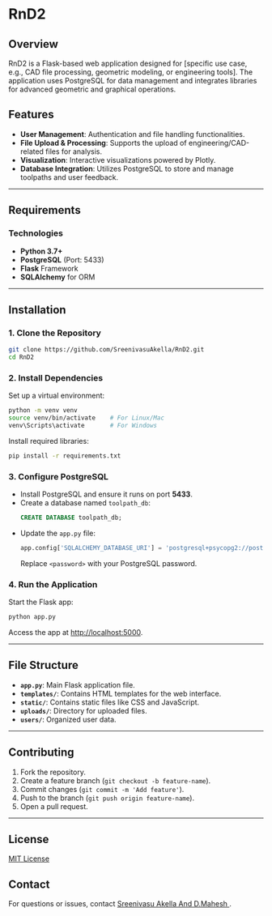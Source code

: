 
# RnD2

## Overview
RnD2 is a Flask-based web application designed for [specific use case, e.g., CAD file processing, geometric modeling, or engineering tools]. The application uses PostgreSQL for data management and integrates libraries for advanced geometric and graphical operations.

## Features
- **User Management**: Authentication and file handling functionalities.
- **File Upload & Processing**: Supports the upload of engineering/CAD-related files for analysis.
- **Visualization**: Interactive visualizations powered by Plotly.
- **Database Integration**: Utilizes PostgreSQL to store and manage toolpaths and user feedback.

---

## Requirements

### Technologies
- **Python 3.7+**
- **PostgreSQL** (Port: 5433)
- **Flask** Framework
- **SQLAlchemy** for ORM

---

## Installation

### 1. Clone the Repository
```bash
git clone https://github.com/SreenivasuAkella/RnD2.git
cd RnD2
```

### 2. Install Dependencies
Set up a virtual environment:
```bash
python -m venv venv
source venv/bin/activate    # For Linux/Mac
venv\Scripts\activate       # For Windows
```

Install required libraries:
```bash
pip install -r requirements.txt
```

### 3. Configure PostgreSQL
- Install PostgreSQL and ensure it runs on port **5433**.
- Create a database named `toolpath_db`:
  ```sql
  CREATE DATABASE toolpath_db;
  ```
- Update the `app.py` file:
  ```python
  app.config['SQLALCHEMY_DATABASE_URI'] = 'postgresql+psycopg2://postgres:<password>@localhost:5432/toolpath_db'
  ```
  Replace `<password>` with your PostgreSQL password.

### 4. Run the Application
Start the Flask app:
```bash
python app.py
```
Access the app at [http://localhost:5000](http://localhost:5000).

---

## File Structure
- **`app.py`**: Main Flask application file.
- **`templates/`**: Contains HTML templates for the web interface.
- **`static/`**: Contains static files like CSS and JavaScript.
- **`uploads/`**: Directory for uploaded files.
- **`users/`**: Organized user data.

---

## Contributing
1. Fork the repository.
2. Create a feature branch (`git checkout -b feature-name`).
3. Commit changes (`git commit -m 'Add feature'`).
4. Push to the branch (`git push origin feature-name`).
5. Open a pull request.

---

## License
[MIT License](LICENSE)

## Contact
For questions or issues, contact [Sreenivasu Akella And D.Mahesh ](mailto:210020001@iitdh.ac.in).
